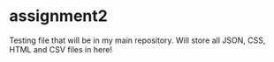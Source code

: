 # assignment2
Testing file that will be in my main repository. Will store all JSON, CSS, HTML and CSV files in here!
